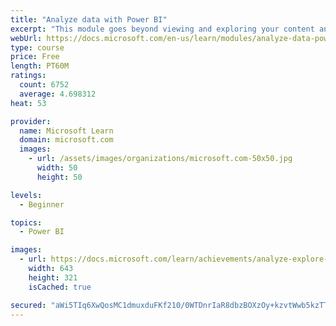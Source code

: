```yaml
---
title: "Analyze data with Power BI"
excerpt: "This module goes beyond viewing and exploring your content and explains how to interact with it by working with reports and dashboards to uncover and share new business insights."
webUrl: https://docs.microsoft.com/en-us/learn/modules/analyze-data-power-bi/
type: course
price: Free
length: PT60M
ratings:
  count: 6752
  average: 4.698312
heat: 53

provider:
  name: Microsoft Learn
  domain: microsoft.com
  images:
    - url: /assets/images/organizations/microsoft.com-50x50.jpg
      width: 50
      height: 50

levels:
  - Beginner

topics:
  - Power BI

images:
  - url: https://docs.microsoft.com/learn/achievements/analyze-explore-data-power-bi-social.png
    width: 643
    height: 321
    isCached: true

secured: "aWi5TIq6XwQosMC1dmuxduFKf210/0WTDnrIaR8dbzBOXzOy+kzvtWwb5kzTTWTrBevsUlbZu4oejLLWq+PljE9bwB9HtlNQczuqrU5ks1/jHLGcpb0bm1YIV1Rr53afNcunSsE+DHisdS9kSekb7pyZxr7aOc3waaQM7uu6b5CcuXrlX9B4tQyNG8H9LFi5iVjot6JWgDewk857yMMwNR/GtTOBrwOu6tJPqm/S5m5pPPv+rSGlWXg0nwDb7W/pE5ggp+6OeMFHd3TIwfhuz5Q3+VEN0tr5KHm3UsGNb9nDirtjJx6wg/cVY8IKi6UU5bxp/SA1Ci9ge7nEGCyR/mqAFwK3SpvjyXgoct5EGJePJ1RWuTkw73fXqe26KTetDTosNi/QIw2IPyRCrRXYrJRSgYvl0cCtxYjrPOXd6wk=;+TwIgRJF9RSDRM5AxCIyqg=="
---
```


